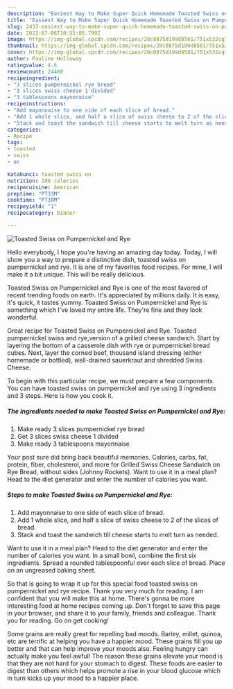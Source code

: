 ```yaml
---
description: "Easiest Way to Make Super Quick Homemade Toasted Swiss on Pumpernickel and Rye"
title: "Easiest Way to Make Super Quick Homemade Toasted Swiss on Pumpernickel and Rye"
slug: 2433-easiest-way-to-make-super-quick-homemade-toasted-swiss-on-pumpernickel-and-rye
date: 2022-07-06T10:55:05.799Z
image: https://img-global.cpcdn.com/recipes/20c0875d199d8581/751x532cq70/toasted-swiss-on-pumpernickel-and-rye-recipe-main-photo.jpg
thumbnail: https://img-global.cpcdn.com/recipes/20c0875d199d8581/751x532cq70/toasted-swiss-on-pumpernickel-and-rye-recipe-main-photo.jpg
cover: https://img-global.cpcdn.com/recipes/20c0875d199d8581/751x532cq70/toasted-swiss-on-pumpernickel-and-rye-recipe-main-photo.jpg
author: Pauline Holloway
ratingvalue: 4.6
reviewcount: 24460
recipeingredient:
- "3 slices pumpernickel rye bread"
- "3 slices swiss cheese 1 divided"
- "3 tablespoons mayonnaise"
recipeinstructions:
- "Add mayonnaise to one side of each slice of bread."
- "Add 1 whole slice, and half a slice of swiss cheese to 2 of the slices of bread."
- "Stack and toast the sandwich till cheese starts to melt turn as needed."
categories:
- Recipe
tags:
- toasted
- swiss
- on

katakunci: toasted swiss on 
nutrition: 108 calories
recipecuisine: American
preptime: "PT33M"
cooktime: "PT38M"
recipeyield: "1"
recipecategory: Dinner

---
```



![Toasted Swiss on Pumpernickel and Rye](https://img-global.cpcdn.com/recipes/20c0875d199d8581/751x532cq70/toasted-swiss-on-pumpernickel-and-rye-recipe-main-photo.jpg)

Hello everybody, I hope you're having an amazing day today. Today, I will show you a way to prepare a distinctive dish, toasted swiss on pumpernickel and rye. It is one of my favorites food recipes. For mine, I will make it a bit unique. This will be really delicious.

Toasted Swiss on Pumpernickel and Rye is one of the most favored of recent trending foods on earth. It's appreciated by millions daily. It is easy, it's quick, it tastes yummy. Toasted Swiss on Pumpernickel and Rye is something which I've loved my entire life. They're fine and they look wonderful.

Great recipe for Toasted Swiss on Pumpernickel and Rye. Toasted pumpernickel swiss and rye,version of a grilled cheese sandwich. Start by layering the bottom of a casserole dish with rye or pumpernickel bread cubes. Next, layer the corned beef, thousand island dressing (either homemade or bottled), well-drained sauerkraut and shredded Swiss Cheese.


To begin with this particular recipe, we must prepare a few components. You can have toasted swiss on pumpernickel and rye using 3 ingredients and 3 steps. Here is how you cook it.

<!--inarticleads1-->

##### The ingredients needed to make Toasted Swiss on Pumpernickel and Rye:

1. Make ready 3 slices pumpernickel rye bread
1. Get 3 slices swiss cheese 1 divided
1. Make ready 3 tablespoons mayonnaise


Your post sure did bring back beautiful memories. Calories, carbs, fat, protein, fiber, cholesterol, and more for Grilled Swiss Cheese Sandwich on Rye Bread, without sides (Johnny Rockets). Want to use it in a meal plan? Head to the diet generator and enter the number of calories you want. 

<!--inarticleads2-->

##### Steps to make Toasted Swiss on Pumpernickel and Rye:

1. Add mayonnaise to one side of each slice of bread.
1. Add 1 whole slice, and half a slice of swiss cheese to 2 of the slices of bread.
1. Stack and toast the sandwich till cheese starts to melt turn as needed.


Want to use it in a meal plan? Head to the diet generator and enter the number of calories you want. In a small bowl, combine the first six ingredients. Spread a rounded tablespoonful over each slice of bread. Place on an ungreased baking sheet. 

So that is going to wrap it up for this special food toasted swiss on pumpernickel and rye recipe. Thank you very much for reading. I am confident that you will make this at home. There's gonna be more interesting food at home recipes coming up. Don't forget to save this page in your browser, and share it to your family, friends and colleague. Thank you for reading. Go on get cooking!

Some grains are really great for repelling bad moods. Barley, millet, quinoa, etc are terrific at helping you have a happier mood. These grains fill you up better and that can help improve your moods also. Feeling hungry can actually make you feel awful! The reason these grains elevate your mood is that they are not hard for your stomach to digest. These foods are easier to digest than others which helps promote a rise in your blood glucose which in turn kicks up your mood to a happier place.
